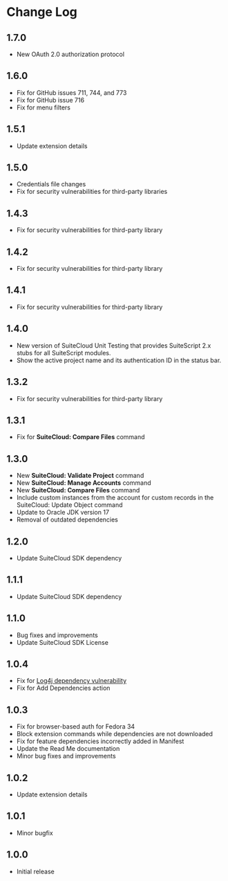 # Change Log

## 1.7.0

- New OAuth 2.0 authorization protocol

## 1.6.0

- Fix for GitHub issues 711, 744, and 773
- Fix for GitHub issue 716
- Fix for menu filters

## 1.5.1

- Update extension details

## 1.5.0

- Credentials file changes
- Fix for security vulnerabilities for third-party libraries

## 1.4.3

- Fix for security vulnerabilities for third-party library

## 1.4.2

- Fix for security vulnerabilities for third-party library

## 1.4.1

- Fix for security vulnerabilities for third-party library

## 1.4.0

- New version of SuiteCloud Unit Testing that provides SuiteScript 2.x stubs for all SuiteScript modules.
- Show the active project name and its authentication ID in the status bar.

## 1.3.2

- Fix for security vulnerabilities for third-party library

## 1.3.1

- Fix for **SuiteCloud: Compare Files** command

## 1.3.0

- New **SuiteCloud: Validate Project** command
- New **SuiteCloud: Manage Accounts** command
- New **SuiteCloud: Compare Files** command
- Include custom instances from the account for custom records in the SuiteCloud: Update Object command
- Update to Oracle JDK version 17
- Removal of outdated dependencies

## 1.2.0

- Update SuiteCloud SDK dependency

## 1.1.1

- Update SuiteCloud SDK dependency

## 1.1.0

- Bug fixes and improvements
- Update SuiteCloud SDK License

## 1.0.4

- Fix for [Log4j dependency vulnerability](https://www.oracle.com/security-alerts/alert-cve-2021-44228.html)
- Fix for Add Dependencies action

## 1.0.3

- Fix for browser-based auth for Fedora 34
- Block extension commands while dependencies are not downloaded
- Fix for feature dependencies incorrectly added in Manifest
- Update the Read Me documentation
- Minor bug fixes and improvements

## 1.0.2

- Update extension details

## 1.0.1

- Minor bugfix

## 1.0.0

- Initial release